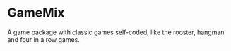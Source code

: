 # GameMix
A game package with classic games self-coded, like the rooster, hangman and four in a row games.
